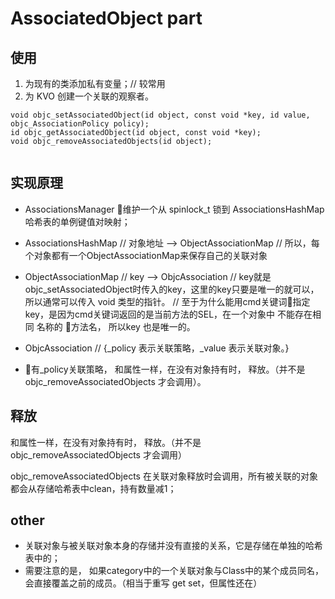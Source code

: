 # AssociatedObject part

## 使用

1. 为现有的类添加私有变量；// 较常用
2. 为 KVO 创建一个关联的观察者。

```
void objc_setAssociatedObject(id object, const void *key, id value, objc_AssociationPolicy policy);
id objc_getAssociatedObject(id object, const void *key);
void objc_removeAssociatedObjects(id object);


```

## 实现原理
 * AssociationsManager 维护一个从 spinlock_t 锁到 AssociationsHashMap 哈希表的单例键值对映射；

 * AssociationsHashMap  // 对象地址 --> ObjectAssociationMap  // 所以，每个对象都有一个ObjectAssociationMap来保存自己的关联对象

 * ObjectAssociationMap // key --> ObjcAssociation // key就是objc_setAssociatedObject时传入的key，这里的key只要是唯一的就可以，所以通常可以传入 void 类型的指针。
 // 至于为什么能用cmd关键词指定key，是因为cmd关键词返回的是当前方法的SEL，在一个对象中 不能存在相同 名称的 方法名， 所以key 也是唯一的。

 * ObjcAssociation      // {_policy 表示关联策略，_value 表示关联对象。}  

 * 有_policy关联策略， 和属性一样，在没有对象持有时， 释放。（并不是  objc_removeAssociatedObjects 才会调用）。

 ## 释放
和属性一样，在没有对象持有时， 释放。（并不是  objc_removeAssociatedObjects 才会调用）

objc_removeAssociatedObjects 在关联对象释放时会调用，所有被关联的对象都会从存储哈希表中clean，持有数量减1；

## other
* 关联对象与被关联对象本身的存储并没有直接的关系，它是存储在单独的哈希表中的；
* 需要注意的是， 如果category中的一个关联对象与Class中的某个成员同名，会直接覆盖之前的成员。（相当于重写 get set，但属性还在）

